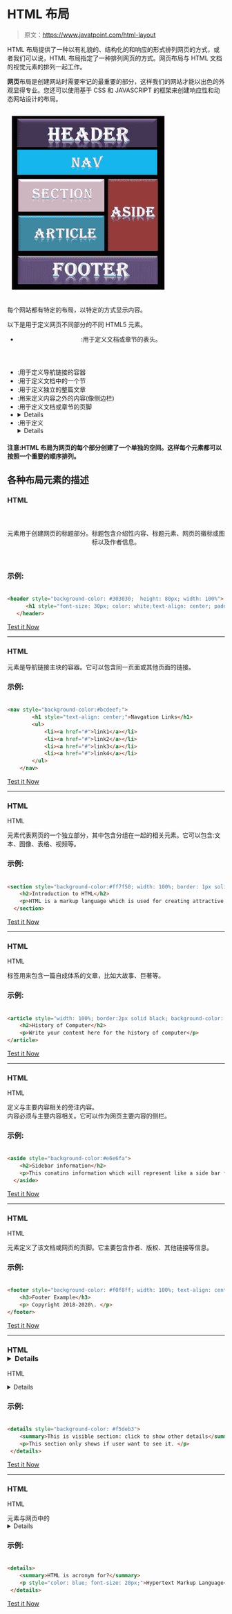 # HTML 布局

> 原文：<https://www.javatpoint.com/html-layout>

HTML 布局提供了一种以有礼貌的、结构化的和响应的形式排列网页的方式，或者我们可以说，HTML 布局指定了一种排列网页的方式。网页布局与 HTML 文档的视觉元素的排列一起工作。

**网页**布局是创建网站时需要牢记的最重要的部分，这样我们的网站才能以出色的外观显得专业。您还可以使用基于 CSS 和 JAVASCRIPT 的框架来创建响应性和动态网站设计的布局。

![HTML Layouts](img/010b45ebafd2bdb1c3306248958fdbad.png)

每个网站都有特定的布局，以特定的方式显示内容。

以下是用于定义网页不同部分的不同 HTML5 元素。

*   <header>:用于定义文档或章节的表头。</header>

*   <nav>:用于定义导航链接的容器</nav>

*   <section>:用于定义文档中的一个节</section>

*   <article>:用于定义独立的整篇文章</article>

*   <aside>:用来定义内容之外的内容(像侧边栏)</aside>

*   <footer>:用于定义文档或章节的页脚</footer>

*   <details>:用于定义附加细节</details>
*   <summary>:用于定义<details>元素的标题</details></summary>

#### 注意:HTML 布局为网页的每个部分创建了一个单独的空间。这样每个元素都可以按照一个重要的顺序排列。

## 各种布局元素的描述

### HTML

<header></header>

<header>元素用于创建网页的标题部分。标题包含介绍性内容、标题元素、网页的徽标或图标以及作者信息。</header>

### 示例:

```html

<header style="background-color: #303030;  height: 80px; width: 100%">
      <h1 style="font-size: 30px; color: white;text-align: center; padding-top: 15px;">Welcome to     MyFirstWebpage</h1>
   </header>

```

[Test it Now](https://www.javatpoint.com/oprweb/test.jsp?filename=htmllayouts)

* * *

### HTML

<nav></nav>

<nav>元素是导航链接主块的容器。它可以包含同一页面或其他页面的链接。</nav>

### 示例:

```html

<nav style="background-color:#bcdeef;">
		<h1 style="text-align: center;">Navgation Links</h1>
		<ul>
			<li><a href="#">link1</a></li>
			<li><a href="#">link2</a></li>
			<li><a href="#">link3</a></li>
			<li><a href="#">link4</a></li>
		</ul>
	</nav>

```

[Test it Now](https://www.javatpoint.com/oprweb/test.jsp?filename=htmllayouts2)

* * *

### HTML

HTML

<section>元素代表网页的一个独立部分，其中包含分组在一起的相关元素。它可以包含:文本、图像、表格、视频等。</section>

### 示例:

```html

<section style="background-color:#ff7f50; width: 100%; border: 1px solid black;">
  	<h2>Introduction to HTML</h2>
  	<p>HTML is a markup language which is used for creating attractive web pages with the help of styling, and which looks in a nice format on a web browser..</p>
  </section>

```

[Test it Now](https://www.javatpoint.com/oprweb/test.jsp?filename=htmllayouts3)

* * *

### HTML

HTML

<article>标签用来包含一篇自成体系的文章，比如大故事、巨著等。</article>

### 示例:

```html

<article style="width: 100%; border:2px solid black; background-color: #fff0f5;">
	<h2>History of Computer</h2>
	<p>Write your content here for the history of computer</p>
</article>

```

[Test it Now](https://www.javatpoint.com/oprweb/test.jsp?filename=htmllayouts4)

* * *

### HTML

HTML

<aside>定义与主要内容相关的旁注内容。

<aside>内容必须与主要内容相关。它可以作为网页主要内容的侧栏。</aside>

</aside>

### 示例:

```html

<aside style="background-color:#e6e6fa">
  	<h2>Sidebar information</h2>
  	<p>This conatins information which will represent like a side bar for a webpage</p>
  </aside>

```

[Test it Now](https://www.javatpoint.com/oprweb/test.jsp?filename=htmllayouts5)

* * *

### HTML

HTML

<footer>元素定义了该文档或网页的页脚。它主要包含作者、版权、其他链接等信息。</footer>

### 示例:

```html

<footer style="background-color: #f0f8ff; width: 100%; text-align: center;">
	<h3>Footer Example</h3>
	<p> Copyright 2018-2020\. </p>
</footer>

```

[Test it Now](https://www.javatpoint.com/oprweb/test.jsp?filename=htmllayouts6)

* * *

### HTML<details></details>

HTML

<details>元素用于添加关于网页的额外细节，可以根据需要隐藏或显示细节。</details>

### 示例:

```html

<details style="background-color: #f5deb3">
 	<summary>This is visible section: click to show other details</summary>
 	<p>This section only shows if user want to see it. </p>
 </details>

```

[Test it Now](https://www.javatpoint.com/oprweb/test.jsp?filename=htmllayouts7)

* * *

### HTML<summary></summary>

HTML

<summary>元素与网页中的<details>元素一起使用。它用作<details>元素内容的摘要、说明文字。</details></details></summary>

### 示例:

```html

<details>
 	<summary>HTML is acronym for?</summary>
 	<p style="color: blue; font-size: 20px;">Hypertext Markup Language</p>
 </details>

```

[Test it Now](https://www.javatpoint.com/oprweb/test.jsp?filename=htmllayouts8)